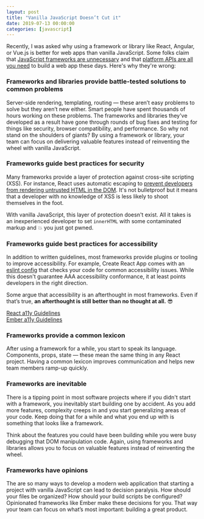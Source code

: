```yaml
---
layout: post
title: "Vanilla JavaScript Doesn’t Cut it"
date: 2019-07-13 00:00:00
categories: [javascript]
---
```


Recently, I was asked why using a framework or library like React, Angular, or Vue.js is better for web apps than vanilla JavaScript. Some folks claim that [JavaScript frameworks are unnecessary](https://dev.to/gypsydave5/why-you-shouldnt-use-a-web-framework-3g24) and that [platform APIs are all you need](https://gomakethings.com/javascript-frameworks-are-better-for-accessibility-and-other-myths/) to build a web app these days. Here's why they're wrong:

### Frameworks and libraries provide battle-tested solutions to common problems 

Server-side rendering, templating, routing — these aren’t easy problems to solve but they aren’t new either. Smart people have spent thousands of hours working on these problems. The frameworks and libraries they've developed as a result have gone through rounds of bug fixes and testing for things like security, browser compatibility, and performance. So why not stand on the shoulders of giants? By using a framework or library, your team can focus on delivering valuable features instead of reinventing the wheel with vanilla JavaScript.

### Frameworks guide best practices for security 

Many frameworks provide a layer of protection against cross-site scripting (XSS). For instance, React uses automatic escaping to [prevent developers from rendering untrusted HTML in the DOM](https://reactjs.org/docs/dom-elements.html#dangerouslysetinnerhtml). It's not bulletproof but it means that a developer with no knowledge of XSS is less likely to shoot themselves in the foot. 

With vanilla JavaScript, this layer of protection doesn't exist. All it takes is an inexperienced developer to set `innerHTML` with some contaminated markup and 💥 you just got pwned.

### Frameworks guide best practices for accessibility 

In addition to written guidelines, most frameworks provide plugins or tooling to improve accessibility. For example, Create React App comes with an [eslint config](https://github.com/facebook/create-react-app/blob/master/packages/eslint-config-react-app/README.md#accessibility-checks) that checks your code for common accessibility issues. While this doesn't guarantee AAA accessibility conformance, it at least points developers in the right direction. 

Some argue that accessibility is an afterthought in most frameworks. Even if that’s true, **an afterthought is still better than no thought at all.** 😎

[React a11y Guidelines](https://reactjs.org/docs/accessibility.html)<br>
[Ember a11y Guidelines](https://guides.emberjs.com/release/reference/accessibility-guide/)

### Frameworks provide a common lexicon 

After using a framework for a while, you start to speak its language. Components, props, state — these mean the same thing in any React project. Having a common lexicon improves communication and helps new team members ramp-up quickly.

### Frameworks are inevitable

There is a tipping point in most software projects where if you didn't start with a framework, you inevitably start building one by accident. As you add more features, complexity creeps in and you start generalizing areas of your code. Keep doing that for a while and what you end up with is something that looks like a framework.

Think about the features you could have been building while you were busy debugging that DOM manipulation code. Again, using frameworks and libraries allows you to focus on valuable features instead of reinventing the wheel.

### Frameworks have opinions

The are so many ways to develop a modern web application that starting a project with vanilla JavaScript can lead to decision paralysis. How should your files be organized? How should your build scripts be configured? Opinionated frameworks like Ember make these decisions for you. That way your team can focus on what’s most important: building a great product.


